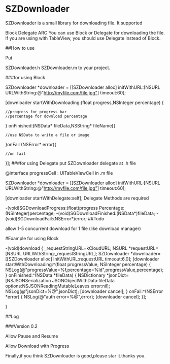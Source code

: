 # SZDownloader
SZDownloader is a small library for downloading file.
It supported

Block
Delegate
ARC
You can use Block or Delegate for downloading the file. If you are using with TableView, you should use Delegate instead of Block.

##How to use

Put

SZDownloader.h
SZDownloader.m
to your project.

###for using Block

SZDownloader *downloader = [[SZDownloader alloc] initWithURL:[NSURL URLWithString:@"http://myfile.com/file.jpg"] timeout:60];

[downloader startWithDownloading:(float progress,NSInteger percentage) {
	
	//progress for progress bar
	//percentage for download percentage
	
} onFinished:(NSData* fileData,NSString* fileName){
	
	//use NSData to write a file or image
	
}onFail (NSError* error){

	//on fail

}];
###for using Delegate put SZDownloader delegate at .h file

@interface progressCell : UITableViewCell <SZDownloaderDelegate>
in .m file

SZDownloader *downloader = [[SZDownloader alloc] initWithURL:[NSURL URLWithString:@"http://myfile.com/file.jpg"] timeout:60];

[downloader startWithDelegate:self];
Delegate Methods are required

-(void)SGDownloadProgress:(float)progress Percentage:(NSInteger)percentage;
-(void)SGDownloadFinished:(NSData*)fileData;
-(void)SGDownloadFail:(NSError*)error;
##Todo

allow 1-5 concurrent download for 1 file (like download manager)


#Example for using Block

-(void)download
{
    _requestStringURL=kCloudURL;
    NSURL *requestURL=[NSURL URLWithString:_requestStringURL];
    SZDownloader *downloader=[[SZDownloader alloc] initWithURL:requestURL timeout:6.0];
    [downloader startWithDownloading:^(float progressValue, NSInteger percentage)
    {
        NSLog(@"progressValue=%f,percentage=%ld",progressValue,percentage);
    } onFinished:^(NSData *fileData)
    {
        NSDictionary *jsonDict=[NSJSONSerialization JSONObjectWithData:fileData options:NSJSONReadingMutableLeaves error:nil];
        NSLog(@"jsonDict=%@",jsonDict);
        [downloader cancel];
    }
    onFail:^(NSError *error)
     {
        NSLog(@"auth error=%@",error);
        [downloader cancel];
    }];

}


##Log

###Version 0.2

Allow Pause and Resume

Allow Download with Progress

Finally,if you think SZDownloader is  good,please star it.thanks you.
